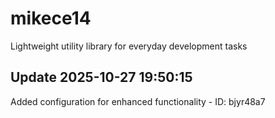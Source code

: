 # mikece14
Lightweight utility library for everyday development tasks

## Update 2025-10-27 19:50:15
Added configuration for enhanced functionality - ID: bjyr48a7

